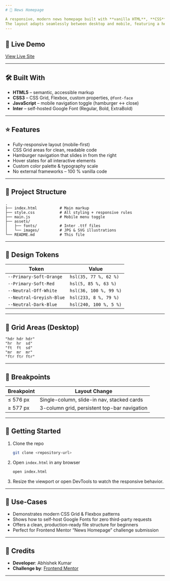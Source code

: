 ```yaml
---
# 📰 News Homepage

A responsive, modern news homepage built with **vanilla HTML**, **CSS**, and **JavaScript**.
The layout adapts seamlessly between desktop and mobile, featuring a hero article, trending topics sidebar, and a numbered “top stories” section.
---
```


## 🚀 Live Demo

[View Live Site](https://zero-click-0x.github.io/Projects_Web-Development/03_News__Homepage/)

---

## 🛠️ Built With

- **HTML5** – semantic, accessible markup
- **CSS3** – CSS Grid, Flexbox, custom properties, `@font-face`
- **JavaScript** – mobile navigation toggle (hamburger ↔ close)
- **Inter** – self-hosted Google Font (Regular, Bold, ExtraBold)

---

## ⭐ Features

- Fully-responsive layout (mobile-first)
- CSS Grid areas for clean, readable code
- Hamburger navigation that slides in from the right
- Hover states for all interactive elements
- Custom color palette & typography scale
- No external frameworks – 100 % vanilla code

---

## 📂 Project Structure

```
.
├── index.html          # Main markup
├── style.css           # All styling + responsive rules
├── main.js             # Mobile menu toggle
├── assets/
│   ├── fonts/          # Inter .ttf files
│   └── images/         # JPG & SVG illustrations
└── README.md           # This file
```

---

## 🎨 Design Tokens

| Token                    | Value                  |
| ------------------------ | ---------------------- |
| `--Primary-Soft-Orange`  | `hsl(35, 77 %, 62 %)`  |
| `--Primary-Soft-Red`     | `hsl(5, 85 %, 63 %)`   |
| `--Neutral-Off-White`    | `hsl(36, 100 %, 99 %)` |
| `--Neutral-Greyish-Blue` | `hsl(233, 8 %, 79 %)`  |
| `--Neutral-Dark-Blue`    | `hsl(240, 100 %, 5 %)` |

---

## 🧩 Grid Areas (Desktop)

```
"hdr hdr hdr"
"hr  hr  sd"
"ft  ft  sd"
"mr  mr  mr"
"ftr ftr ftr"
```

---

## 📱 Breakpoints

| Breakpoint | Layout Change                                |
| ---------- | -------------------------------------------- |
| ≤ 576 px   | Single-column, slide-in nav, stacked cards   |
| ≥ 577 px   | 3-column grid, persistent top-bar navigation |

---

## 🚀 Getting Started

1. Clone the repo
   ```bash
   git clone <repository-url>
   ```
2. Open `index.html` in any browser
   ```bash
   open index.html
   ```
3. Resize the viewport or open DevTools to watch the responsive behavior.

---

## 🎯 Use-Cases

- Demonstrates modern CSS Grid & Flexbox patterns
- Shows how to self-host Google Fonts for zero third-party requests
- Offers a clean, production-ready file structure for beginners
- Perfect for Frontend Mentor “News Homepage” challenge submission

---

## 👤 Credits

- **Developer**: Abhishek Kumar
- **Challenge by**: [Frontend Mentor](https://www.frontendmentor.io?ref=challenge)

---
